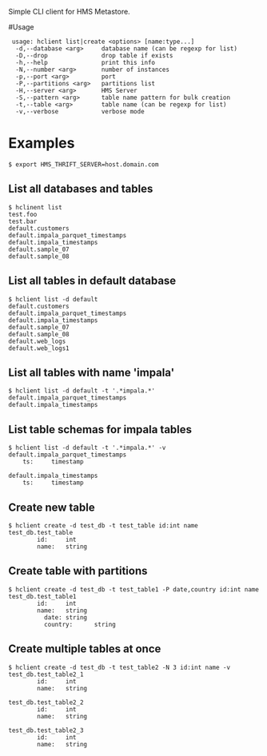Simple CLI client for HMS Metastore.

#Usage

     usage: hclient list|create <options> [name:type...]
      -d,--database <arg>     database name (can be regexp for list)
      -D,--drop               drop table if exists
      -h,--help               print this info
      -N,--number <arg>       number of instances
      -p,--port <arg>         port
      -P,--partitions <arg>   partitions list
      -H,--server <arg>       HMS Server
      -S,--pattern <arg>      table name pattern for bulk creation
      -t,--table <arg>        table name (can be regexp for list)
      -v,--verbose            verbose mode

     
     

# Examples

    $ export HMS_THRIFT_SERVER=host.domain.com
    
## List all databases and tables

    $ hclinent list
    test.foo
    test.bar
    default.customers
    default.impala_parquet_timestamps
    default.impala_timestamps
    default.sample_07
    default.sample_08
    
## List all tables in default database

    $ hclient list -d default
    default.customers
    default.impala_parquet_timestamps
    default.impala_timestamps
    default.sample_07
    default.sample_08
    default.web_logs
    default.web_logs1
    
## List all tables with name 'impala'

    $ hclient list -d default -t '.*impala.*'
    default.impala_parquet_timestamps
    default.impala_timestamps

## List table schemas for impala tables

    $ hclient list -d default -t '.*impala.*' -v
    default.impala_parquet_timestamps
        ts:     timestamp

    default.impala_timestamps
        ts:     timestamp

## Create new table

    $ hclient create -d test_db -t test_table id:int name
    test_db.test_table
            id:     int
            name:   string

## Create table with partitions

    $ hclient create -d test_db -t test_table1 -P date,country id:int name 
    test_db.test_table1
            id:     int
            name:   string
              date: string
              country:      string

## Create multiple tables at once
    $ hclient create -d test_db -t test_table2 -N 3 id:int name -v
    test_db.test_table2_1
            id:     int
            name:   string
    
    test_db.test_table2_2
            id:     int
            name:   string
    
    test_db.test_table2_3
            id:     int
            name:   string
